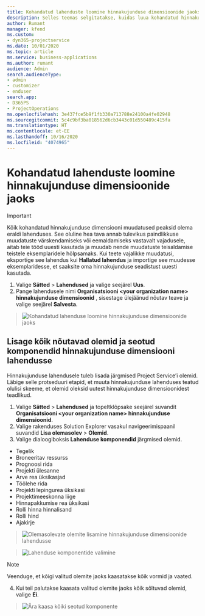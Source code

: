 ```yaml
---
title: Kohandatud lahenduste loomine hinnakujunduse dimensioonide jaoks
description: Selles teemas selgitatakse, kuidas luua kohandatud hinnakujunduse dimensioonide loomise ajal kohandatud lahendus.
author: Rumant
manager: kfend
ms.custom:
- dyn365-projectservice
ms.date: 10/01/2020
ms.topic: article
ms.service: business-applications
ms.author: rumant
audience: Admin
search.audienceType:
- admin
- customizer
- enduser
search.app:
- D365PS
- ProjectOperations
ms.openlocfilehash: 3e437fce5b9f1fb330a713788e24100a4fe02948
ms.sourcegitcommit: 5c4c9bf3ba018562d6cb3443c01d550489c415fa
ms.translationtype: HT
ms.contentlocale: et-EE
ms.lasthandoff: 10/16/2020
ms.locfileid: "4074965"
---
```

# <a name="create-custom-solutions-for-pricing-dimensions"></a>Kohandatud lahenduste loomine hinnakujunduse dimensioonide jaoks

> [!IMPORTANT]
> Kõik kohandatud hinnakujunduse dimensiooni muudatused peaksid olema eraldi lahenduses. See oluline hea tava annab tulevikus paindlikkuse muudatuste värskendamiseks või eemaldamiseks vastavalt vajadusele, aitab teie tööd uuesti kasutada ja muudab nende muudatuste teisaldamise teistele eksemplaridele hõlpsamaks. Kui teete vajalikke muudatusi, eksportige see lahendus kui **Hallatud lahendus** ja importige see muudesse eksemplaridesse, et saaksite oma hinnakujunduse seadistust uuesti kasutada.

1. Valige **Sätted** > **Lahendused** ja valige seejärel **Uus**. 
2. Pange lahendusele nimi **Organisatsiooni \<your organization name> hinnakujunduse dimensioonid** , sisestage ülejäänud nõutav teave ja valige seejärel **Salvesta**.

> ![Kohandatud lahenduse loomine hinnakujunduse dimensioonide jaoks](media/Creation-of-custom-pricing-dimension-solution.PNG)
  
## <a name="add-all-required-entities-and-related-components-to-the-pricing-dimension-solution"></a>Lisage kõik nõutavad olemid ja seotud komponendid hinnakujunduse dimensiooni lahendusse
Hinnakujunduse lahendusele tuleb lisada järgmised Project Service’i olemid. Läbige selle protseduuri etapid, et muuta hinnakujunduse lahenduses teatud olulisi skeeme, et olemid oleksid uutest hinnakujunduse dimensioonidest teadlikud.

1. Valige **Sätted** > **Lahendused** ja topeltklõpsake seejärel suvandit **Organisatsiooni \<your organization name> hinnakujunduse dimensioonid**. 
2. Valige rakenduses Solution Explorer vasakul navigeerimispaanil suvandid **Lisa olemasolev** > **Olemid**.
3. Valige dialoogiboksis **Lahenduse komponendid** järgmised olemid.

- Tegelik
- Broneeritav ressurss
- Prognoosi rida
- Projekti ülesanne
- Arve rea üksikasjad
- Töölehe rida
- Projekti lepingurea üksikasi
- Projektimeeskonna liige
- Hinnapakkumise rea üksikasi
- Rolli hinna hinnalisand
- Rolli hind 
- Ajakirje 

> ![Olemasolevate olemite lisamine hinnakujunduse dimensioonide lahendusse](media/Existing-entities-to-PD-solution.png)

> ![Lahenduse komponentide valimine](media/Dimension-Components.png)

> [!NOTE]
> Veenduge, et kõigi valitud olemite jaoks kaasatakse kõik vormid ja vaated.

4. Kui teil palutakse kaasata valitud olemite jaoks kõik sõltuvad olemid, valige **Ei**.

> ![Ära kaasa kõiki seotud komponente](media/Do-not-include-required.png)


